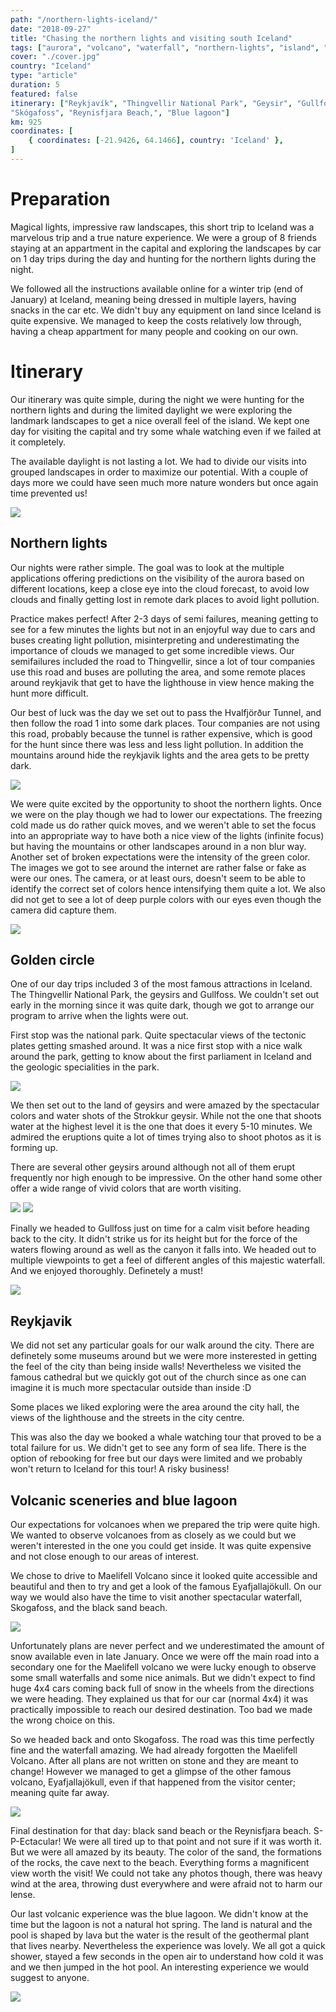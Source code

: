 ```yaml
---
path: "/northern-lights-iceland/"
date: "2018-09-27"
title: "Chasing the northern lights and visiting south Iceland"
tags: ["aurora", "volcano", "waterfall", "northern-lights", "island", "National park"]
cover: "./cover.jpg"
country: "Iceland"
type: "article"
duration: 5
featured: false
itinerary: ["Reykjavík", "Thingvellir National Park", "Geysir", "Gullfoss",
"Skógafoss", "Reynisfjara Beach,", "Blue lagoon"]
km: 925
coordinates: [
    { coordinates: [-21.9426, 64.1466], country: 'Iceland' },
]
---
```


# Preparation

Magical lights, impressive raw landscapes, this short trip to Iceland was a marvelous trip and a true nature experience. We were a group of 8 friends staying at an appartment in the capital and exploring the landscapes by car on 1 day trips during the day and hunting for the northern lights during the night.

We followed all the instructions available online for a winter trip (end of January) at Iceland, meaning being dressed in multiple layers, having snacks in the car etc. We didn't buy any equipment on land since Iceland is quite expensive. We managed to keep the costs relatively low through, having a cheap appartment for many people and cooking on our own.

# Itinerary

Our itinerary was quite simple, during the night we were hunting for the northern lights and during the limited daylight we were exploring the landmark landscapes to get a nice overall feel of the island. We kept one day for visiting the capital and try some whale watching even if we failed at it completely.

<tip title="Creating itineraries">
The available daylight is not lasting a lot. We had to divide our visits into grouped landscapes in order to maximize our potential. With a couple of days more we could have seen much more nature wonders but once again time prevented us!
</tip>

![](./dawn.jpg)

## Northern lights

Our nights were rather simple. The goal was to look at the multiple applications offering predictions on the visibility of the aurora based on different locations, keep a close eye
into the cloud forecast, to avoid low clouds and finally getting lost in remote dark places to avoid light pollution.

Practice makes perfect! After 2-3 days of semi failures, meaning getting to see for a few minutes the lights but not in an enjoyful way due to cars and buses creating light pollution, misinterpreting and underestimating the importance of clouds we managed to get some incredible views. Our semifailures included the road to Thingvellir, since a lot of tour companies use this road and buses are polluting the area, and some remote places around reykjavik that get to have the lighthouse in view hence making the hunt more difficult.

Our best of luck was the day we set out to pass the Hvalfjörður Tunnel, and then follow the road 1 into some dark places. Tour companies are not using this road, probably because the tunnel is rather expensive, which is good for the hunt since there was less and less light pollution. In addition the mountains around hide the reykjavik lights and the area gets to be pretty dark.

![](./lights1.jpg)

<tip title="Shooting photos">
We were quite excited by the opportunity to shoot the northern lights. Once we were on the play though we had to lower our expectations. The freezing cold made us do rather quick moves, and we weren't able to set the focus into an appropriate way to have both a nice view of the lights (infinite focus) but having the mountains or other landscapes around in a non blur way.
</tip>

<tip title="Photos VS reality">
Another set of broken expectations were the intensity of the green color. The images we got to see around the internet are rather false or fake as were our ones. The camera, or at least ours, doesn't seem to be able to identify the correct set of colors hence intensifying them quite a lot. We also did not get to see a lot of deep purple colors with our eyes even though the camera did capture them.
</tip>

![](./lights2.jpg)


## Golden circle

One of our day trips included 3 of the most famous attractions in Iceland. The
Thingvellir National Park, the geysirs and Gullfoss. We couldn't set out early in
the morning since it was quite dark, though we got to arrange our program to arrive when
the lights were out.

First stop was the national park. Quite spectacular views of the tectonic plates getting smashed around. It was a nice first stop with a nice walk around the park, getting to know about the first parliament in Iceland and the geologic specialities in the park.

![](./thingvellir.jpg)

We then set out to the land of geysirs and were amazed by the spectacular colors and water shots of the Strokkur geysir. While not the one that shoots water at the highest level it is the one that does it every 5-10 minutes. We admired the eruptions quite a lot of times trying also to shoot photos as it is forming up.

There are several other geysirs around although not all of them erupt frequently nor high enough to be impressive. On the other hand some other offer a wide range of vivid colors that are worth visiting.

![](./geysir2.jpg)
![](./geysir.jpg)


Finally we headed to Gullfoss just on time for a calm visit before heading back to the city. It didn't strike us for its height but for the force of the waters flowing around as well as the canyon it falls into. We headed out to multiple viewpoints to get a feel of different angles of this  majestic waterfall. And we enjoyed thoroughly. Definetely a must!

![](./gullfoss.jpg)


## Reykjavik

We did not set any particular goals for our walk around the city. There are definetely some museums around but we were more insterested in getting the feel of the city than being inside walls! Nevertheless we visited the famous cathedral but we quickly got out of the church since as one can imagine it is much more spectacular outside than inside :D

Some places we liked exploring were the area around the city hall, the views of the lighthouse and the streets in the city centre.

This was also the day we booked a whale watching tour that proved to be a total failure for us. We didn't get to see any form of sea life. There is the option of rebooking for free but our days were limited and we probably won't return to Iceland for this tour! A risky business!

## Volcanic sceneries and blue lagoon

Our expectations for volcanoes when we prepared the trip were quite high. We wanted to observe volcanoes from as closely as we could but we weren't interested in the one you could get inside. It was quite expensive and not close enough to our areas of interest.

We chose to drive to Maelifell Volcano since it looked quite accessible and beautiful and then to try and get a look of the famous Eyafjallajökull. On our way we would also have the time to visit another spectacular waterfall, Skogafoss, and the black sand beach.

![](./horses.jpg)

Unfortunately plans are never perfect and we underestimated the amount of snow available even in late January. Once we were off the main road into a secondary one for the Maelifell volcano we were lucky enough to observe some small waterfalls and some nice animals. But we didn't expect to find huge 4x4 cars coming back full of snow in the wheels from the directions we were heading. They explained us that for our car (normal 4x4) it was practically impossible to reach our desired destination. Too bad we made the wrong choice on this.

So we headed back and onto Skogafoss. The road was this time perfectly fine and the waterfall amazing. We had already forgotten the Maelifell Volcano. After all plans are not written on stone and they are meant to change! However we managed to get a glimpse of the other famous volcano, Eyafjallajökull, even if that happened from the visitor center; meaning quite far away.

![](./skogafoss.jpg)

Final destination for that day: black sand beach or the Reynisfjara beach. S-P-Ectacular! We were all tired up to that point and not sure if it was worth it. But we were all amazed by its beauty. The color of the sand, the formations of the rocks, the cave next to the beach. Everything forms a magnificent view worth the visit! We could not take any photos though, there was heavy wind at the area, throwing dust everywhere and were afraid not to harm our lense.

Our last volcanic experience was the blue lagoon. We didn't know at the time but the lagoon is not a natural hot spring. The land is natural and the pool is shaped by lava but the water is the result of the geothermal plant that lives nearby. Nevertheless the experience was lovely. We all got a quick shower, stayed a few seconds in the open air to understand how cold it was and we then jumped in the hot pool. An interesting experience we would suggest to anyone.

![](./clouds.jpg)
